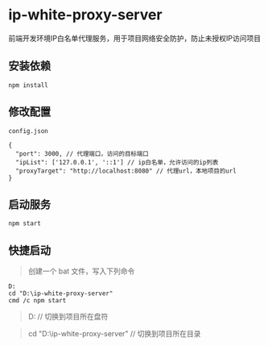# ip-white-proxy-server

前端开发环境IP白名单代理服务，用于项目网络安全防护，防止未授权IP访问项目

## 安装依赖

```
npm install
```

## 修改配置

```
config.json

{
  "port": 3000, // 代理端口，访问的目标端口
  "ipList": ['127.0.0.1', '::1'] // ip白名单，允许访问的ip列表
  "proxyTarget": "http://localhost:8080" // 代理url，本地项目的url
}
```

## 启动服务

```
npm start
```

## 快捷启动

> 创建一个 bat 文件，写入下列命令

```
D:
cd "D:\ip-white-proxy-server"
cmd /c npm start
```

> D: // 切换到项目所在盘符

> cd "D:\ip-white-proxy-server" // 切换到项目所在目录
